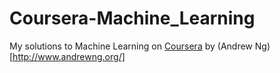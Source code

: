 # Coursera-Machine_Learning
My solutions to Machine Learning on [Coursera](https://www.coursera.org/learn/machine-learning/home/info) by (Andrew Ng)[http://www.andrewng.org/]
